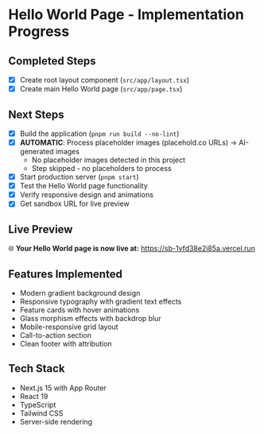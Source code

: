 # Hello World Page - Implementation Progress

## Completed Steps
- [x] Create root layout component (`src/app/layout.tsx`)
- [x] Create main Hello World page (`src/app/page.tsx`)

## Next Steps
- [x] Build the application (`pnpm run build --no-lint`)
- [x] **AUTOMATIC**: Process placeholder images (placehold.co URLs) → AI-generated images
  - No placeholder images detected in this project
  - Step skipped - no placeholders to process
- [x] Start production server (`pnpm start`)
- [x] Test the Hello World page functionality
- [x] Verify responsive design and animations
- [x] Get sandbox URL for live preview

## Live Preview
🌐 **Your Hello World page is now live at:** https://sb-1vfd38e2i85a.vercel.run

## Features Implemented
- Modern gradient background design
- Responsive typography with gradient text effects
- Feature cards with hover animations
- Glass morphism effects with backdrop blur
- Mobile-responsive grid layout
- Call-to-action section
- Clean footer with attribution

## Tech Stack
- Next.js 15 with App Router
- React 19
- TypeScript
- Tailwind CSS
- Server-side rendering